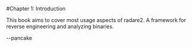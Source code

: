 #Chapter 1: Introduction

This book aims to cover most usage aspects of radare2. A framework for reverse engineering and analyzing binaries.

--pancake